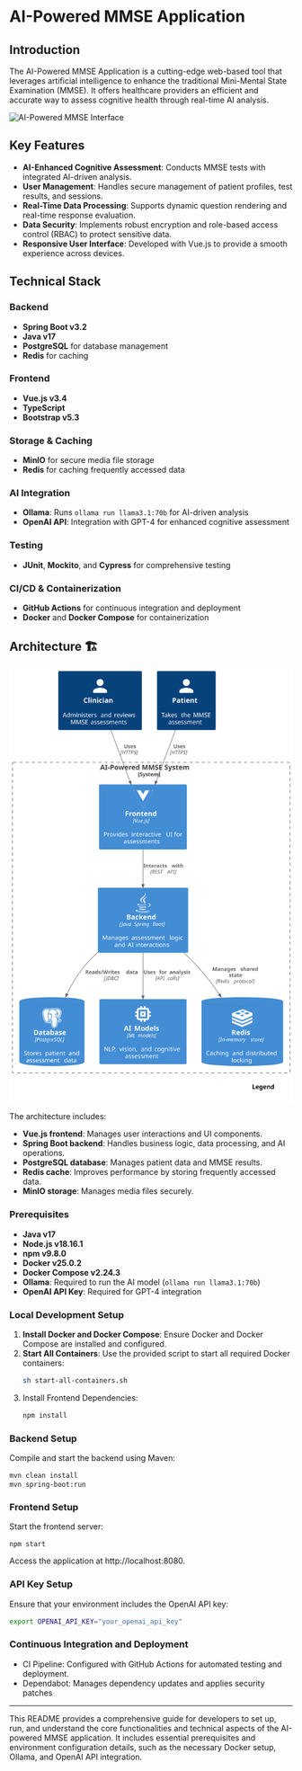 # AI-Powered MMSE Application

## Introduction

The AI-Powered MMSE Application is a cutting-edge web-based tool that leverages artificial intelligence to enhance the
traditional Mini-Mental State Examination (MMSE). It offers healthcare providers an efficient and accurate way to assess
cognitive health through real-time AI analysis.

![AI-Powered MMSE Interface](screenshots/mmse_app.png)

## Key Features

- **AI-Enhanced Cognitive Assessment**: Conducts MMSE tests with integrated AI-driven analysis.
- **User Management**: Handles secure management of patient profiles, test results, and sessions.
- **Real-Time Data Processing**: Supports dynamic question rendering and real-time response evaluation.
- **Data Security**: Implements robust encryption and role-based access control (RBAC) to protect sensitive data.
- **Responsive User Interface**: Developed with Vue.js to provide a smooth experience across devices.

## Technical Stack

### Backend

- **Spring Boot v3.2**
- **Java v17**
- **PostgreSQL** for database management
- **Redis** for caching

### Frontend

- **Vue.js v3.4**
- **TypeScript**
- **Bootstrap v5.3**

### Storage & Caching

- **MinIO** for secure media file storage
- **Redis** for caching frequently accessed data

### AI Integration

- **Ollama**: Runs `ollama run llama3.1:70b` for AI-driven analysis
- **OpenAI API**: Integration with GPT-4 for enhanced cognitive assessment

### Testing

- **JUnit**, **Mockito**, and **Cypress** for comprehensive testing

### CI/CD & Containerization

- **GitHub Actions** for continuous integration and deployment
- **Docker** and **Docker Compose** for containerization

## Architecture 🏗️

![System Architecture](./screenshots/architecture.svg)

The architecture includes:

- **Vue.js frontend**: Manages user interactions and UI components.
- **Spring Boot backend**: Handles business logic, data processing, and AI operations.
- **PostgreSQL database**: Manages patient data and MMSE results.
- **Redis cache**: Improves performance by storing frequently accessed data.
- **MinIO storage**: Manages media files securely.

### Prerequisites

- **Java v17**
- **Node.js v18.16.1**
- **npm v9.8.0**
- **Docker v25.0.2**
- **Docker Compose v2.24.3**
- **Ollama**: Required to run the AI model (`ollama run llama3.1:70b`)
- **OpenAI API Key**: Required for GPT-4 integration

### Local Development Setup

1. **Install Docker and Docker Compose**: Ensure Docker and Docker Compose are installed and configured.
2. **Start All Containers**: Use the provided script to start all required Docker containers:
   ```bash
   sh start-all-containers.sh
3. Install Frontend Dependencies:
    ```bash
    npm install
    ```

### Backend Setup

Compile and start the backend using Maven:

```maven
mvn clean install
mvn spring-boot:run
```

### Frontend Setup

Start the frontend server:

```
npm start
```

Access the application at http://localhost:8080.

### API Key Setup

Ensure that your environment includes the OpenAI API key:

```bash
export OPENAI_API_KEY="your_openai_api_key"
```

### Continuous Integration and Deployment

- CI Pipeline: Configured with GitHub Actions for automated testing and deployment.
- Dependabot: Manages dependency updates and applies security patches

---

This README provides a comprehensive guide for developers to set up, run, and understand the core functionalities and
technical aspects of the AI-powered MMSE application. It includes essential prerequisites and environment configuration
details, such as the necessary Docker setup, Ollama, and OpenAI API integration.
